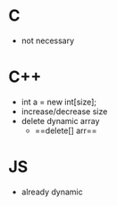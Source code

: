 # C
- not necessary
# C++
- int a = new int\[size];
- increase/decrease size
- delete dynamic array
	- ==delete[] arr==
# JS
- already dynamic
